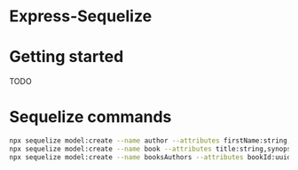 # Express-Sequelize


# Getting started

TODO

# Sequelize commands

```bash
npx sequelize model:create --name author --attributes firstName:string,lastName:string,email:string
npx sequelize model:create --name book --attributes title:string,synopsis:string
npx sequelize model:create --name booksAuthors --attributes bookId:uuid,authorId:uuid
```
